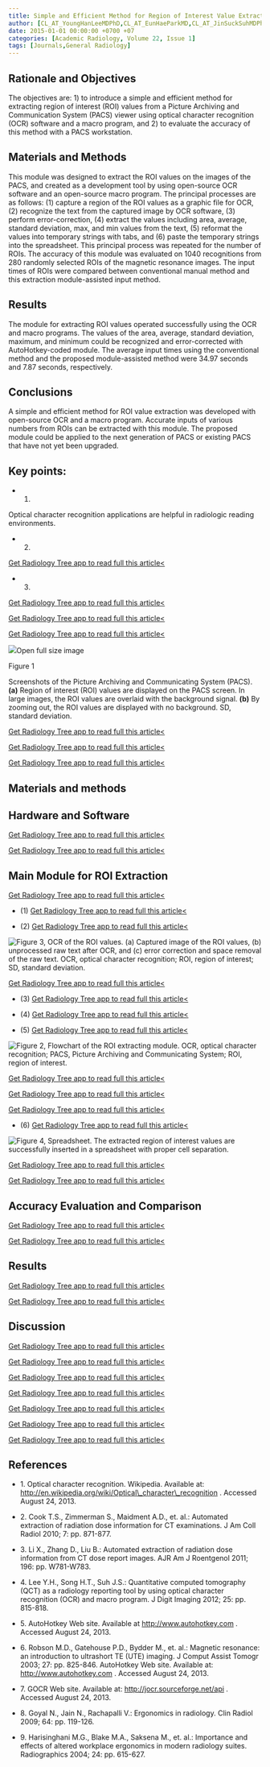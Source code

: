 ```yaml
---
title: Simple and Efficient Method for Region of Interest Value Extraction from Picture Archiving and Communication System Viewer with Optical Character Recognition Software and Macro Program
author: [CL_AT_YoungHanLeeMDPhD,CL_AT_EunHaeParkMD,CL_AT_JinSuckSuhMDPhD]
date: 2015-01-01 00:00:00 +0700 +07
categories: [Academic Radiology, Volume 22, Issue 1]
tags: [Journals,General Radiology]
---
```

## Rationale and Objectives

The objectives are: 1) to introduce a simple and efficient method for extracting region of interest (ROI) values from a Picture Archiving and Communication System (PACS) viewer using optical character recognition (OCR) software and a macro program, and 2) to evaluate the accuracy of this method with a PACS workstation.

## Materials and Methods

This module was designed to extract the ROI values on the images of the PACS, and created as a development tool by using open-source OCR software and an open-source macro program. The principal processes are as follows: (1) capture a region of the ROI values as a graphic file for OCR, (2) recognize the text from the captured image by OCR software, (3) perform error-correction, (4) extract the values including area, average, standard deviation, max, and min values from the text, (5) reformat the values into temporary strings with tabs, and (6) paste the temporary strings into the spreadsheet. This principal process was repeated for the number of ROIs. The accuracy of this module was evaluated on 1040 recognitions from 280 randomly selected ROIs of the magnetic resonance images. The input times of ROIs were compared between conventional manual method and this extraction module-assisted input method.

## Results

The module for extracting ROI values operated successfully using the OCR and macro programs. The values of the area, average, standard deviation, maximum, and minimum could be recognized and error-corrected with AutoHotkey-coded module. The average input times using the conventional method and the proposed module-assisted method were 34.97 seconds and 7.87 seconds, respectively.

## Conclusions

A simple and efficient method for ROI value extraction was developed with open-source OCR and a macro program. Accurate inputs of various numbers from ROIs can be extracted with this module. The proposed module could be applied to the next generation of PACS or existing PACS that have not yet been upgraded.

## Key points:

- 1.
Optical character recognition applications are helpful in radiologic reading environments.

- 2.
[Get Radiology Tree app to read full this article<](https://clinicalpub.com/app)

- 3.
[Get Radiology Tree app to read full this article<](https://clinicalpub.com/app)


[Get Radiology Tree app to read full this article<](https://clinicalpub.com/app)

[Get Radiology Tree app to read full this article<](https://clinicalpub.com/app)

![](https://d1niluoi1dd30v.cloudfront.net/10766332/S1076633213X00248/S1076633214002475/gr1.jpg?Signature=DAISdBiZKX5NMbh5QmCob8Cf7mBj1Sm41UhpV12WyQtE0wwbk3TeHu5YyOfbEKG7PvlWZqa3urAwbeGHWMTUHYtOcZKZ06On9xnX8%7EYo6IpDWRYWY5rG3XPbj1WUWCQ246GQ1A-vXrQ7AlPBbDuYd1F63L79rCflvLd2rqfD-AA_&Expires=1669584078&Key-Pair-Id=APKAICLNFGBCWWYGVIZQ)Open full size image

Figure 1


Screenshots of the Picture Archiving and Communicating System (PACS). **(a)** Region of interest (ROI) values are displayed on the PACS screen. In large images, the ROI values are overlaid with the background signal. **(b)** By zooming out, the ROI values are displayed with no background. SD, standard deviation.


[Get Radiology Tree app to read full this article<](https://clinicalpub.com/app)

[Get Radiology Tree app to read full this article<](https://clinicalpub.com/app)

[Get Radiology Tree app to read full this article<](https://clinicalpub.com/app)

## Materials and methods

## Hardware and Software

[Get Radiology Tree app to read full this article<](https://clinicalpub.com/app)

[Get Radiology Tree app to read full this article<](https://clinicalpub.com/app)

## Main Module for ROI Extraction

[Get Radiology Tree app to read full this article<](https://clinicalpub.com/app)

- (1)
[Get Radiology Tree app to read full this article<](https://clinicalpub.com/app)

- (2)
[Get Radiology Tree app to read full this article<](https://clinicalpub.com/app)

![Figure 3, OCR of the ROI values. (a) Captured image of the ROI values, (b) unprocessed raw text after OCR, and (c) error correction and space removal of the raw text. OCR, optical character recognition; ROI, region of interest; SD, standard deviation.](https://storage.googleapis.com/dl.dentistrykey.com/clinical/SimpleandEfficientMethodforRegionofInterestValueExtractionfromPictureArchivingandCommunicationSystemViewerwithOpticalCharacterRecognitionSoftwareandMacroProgram/0_1s20S1076633214002475.jpg)

[Get Radiology Tree app to read full this article<](https://clinicalpub.com/app)

- (3)
[Get Radiology Tree app to read full this article<](https://clinicalpub.com/app)

- (4)
[Get Radiology Tree app to read full this article<](https://clinicalpub.com/app)

- (5)
[Get Radiology Tree app to read full this article<](https://clinicalpub.com/app)


![Figure 2, Flowchart of the ROI extracting module. OCR, optical character recognition; PACS, Picture Archiving and Communicating System; ROI, region of interest.](https://storage.googleapis.com/dl.dentistrykey.com/clinical/SimpleandEfficientMethodforRegionofInterestValueExtractionfromPictureArchivingandCommunicationSystemViewerwithOpticalCharacterRecognitionSoftwareandMacroProgram/1_1s20S1076633214002475.jpg)

[Get Radiology Tree app to read full this article<](https://clinicalpub.com/app)

[Get Radiology Tree app to read full this article<](https://clinicalpub.com/app)

[Get Radiology Tree app to read full this article<](https://clinicalpub.com/app)

- (6)
[Get Radiology Tree app to read full this article<](https://clinicalpub.com/app)

![Figure 4, Spreadsheet. The extracted region of interest values are successfully inserted in a spreadsheet with proper cell separation.](https://storage.googleapis.com/dl.dentistrykey.com/clinical/SimpleandEfficientMethodforRegionofInterestValueExtractionfromPictureArchivingandCommunicationSystemViewerwithOpticalCharacterRecognitionSoftwareandMacroProgram/2_1s20S1076633214002475.jpg)

[Get Radiology Tree app to read full this article<](https://clinicalpub.com/app)


[Get Radiology Tree app to read full this article<](https://clinicalpub.com/app)

## Accuracy Evaluation and Comparison

[Get Radiology Tree app to read full this article<](https://clinicalpub.com/app)

[Get Radiology Tree app to read full this article<](https://clinicalpub.com/app)

## Results

[Get Radiology Tree app to read full this article<](https://clinicalpub.com/app)

[Get Radiology Tree app to read full this article<](https://clinicalpub.com/app)

## Discussion

[Get Radiology Tree app to read full this article<](https://clinicalpub.com/app)

[Get Radiology Tree app to read full this article<](https://clinicalpub.com/app)

[Get Radiology Tree app to read full this article<](https://clinicalpub.com/app)

[Get Radiology Tree app to read full this article<](https://clinicalpub.com/app)

[Get Radiology Tree app to read full this article<](https://clinicalpub.com/app)

[Get Radiology Tree app to read full this article<](https://clinicalpub.com/app)

[Get Radiology Tree app to read full this article<](https://clinicalpub.com/app)

## References

- 1\.  Optical character recognition. Wikipedia. Available at:  http://en.wikipedia.org/wiki/Optical\_character\_recognition  . Accessed August 24, 2013.


- 2\. Cook T.S., Zimmerman S., Maidment A.D., et. al.: Automated extraction of radiation dose information for CT examinations. J Am Coll Radiol 2010; 7: pp. 871-877.


- 3\. Li X., Zhang D., Liu B.: Automated extraction of radiation dose information from CT dose report images. AJR Am J Roentgenol 2011; 196: pp. W781-W783.


- 4\. Lee Y.H., Song H.T., Suh J.S.: Quantitative computed tomography (QCT) as a radiology reporting tool by using optical character recognition (OCR) and macro program. J Digit Imaging 2012; 25: pp. 815-818.


- 5\.  AutoHotkey Web site. Available at  http://www.autohotkey.com  . Accessed August 24, 2013.


- 6\. Robson M.D., Gatehouse P.D., Bydder M., et. al.: Magnetic resonance: an introduction to ultrashort TE (UTE) imaging. J Comput Assist Tomogr 2003; 27: pp. 825-846. AutoHotkey Web site. Available at:  http://www.autohotkey.com  . Accessed August 24, 2013.


- 7\.  GOCR Web site. Available at:  http://jocr.sourceforge.net/api  . Accessed August 24, 2013.


- 8\. Goyal N., Jain N., Rachapalli V.: Ergonomics in radiology. Clin Radiol 2009; 64: pp. 119-126.


- 9\. Harisinghani M.G., Blake M.A., Saksena M., et. al.: Importance and effects of altered workplace ergonomics in modern radiology suites. Radiographics 2004; 24: pp. 615-627.